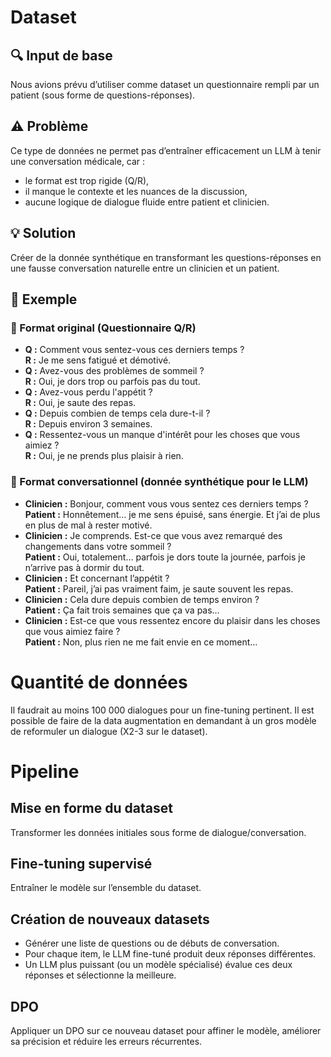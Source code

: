 # Dataset

## 🔍 Input de base
Nous avions prévu d’utiliser comme dataset un questionnaire rempli par un patient (sous forme de questions-réponses).

## ⚠️ Problème
Ce type de données ne permet pas d’entraîner efficacement un LLM à tenir une conversation médicale, car :

- le format est trop rigide (Q/R),
- il manque le contexte et les nuances de la discussion,
- aucune logique de dialogue fluide entre patient et clinicien.

## 💡 Solution
Créer de la donnée synthétique en transformant les questions-réponses en une fausse conversation naturelle entre un clinicien et un patient.

## 🧪 Exemple

### 🔸 Format original (Questionnaire Q/R)
- **Q :** Comment vous sentez-vous ces derniers temps ?  
  **R :** Je me sens fatigué et démotivé.
- **Q :** Avez-vous des problèmes de sommeil ?  
  **R :** Oui, je dors trop ou parfois pas du tout.
- **Q :** Avez-vous perdu l'appétit ?  
  **R :** Oui, je saute des repas.
- **Q :** Depuis combien de temps cela dure-t-il ?  
  **R :** Depuis environ 3 semaines.
- **Q :** Ressentez-vous un manque d'intérêt pour les choses que vous aimiez ?  
  **R :** Oui, je ne prends plus plaisir à rien.

### 🔹 Format conversationnel (donnée synthétique pour le LLM)
- **Clinicien :** Bonjour, comment vous vous sentez ces derniers temps ?  
  **Patient :** Honnêtement… je me sens épuisé, sans énergie. Et j’ai de plus en plus de mal à rester motivé.
- **Clinicien :** Je comprends. Est-ce que vous avez remarqué des changements dans votre sommeil ?  
  **Patient :** Oui, totalement… parfois je dors toute la journée, parfois je n’arrive pas à dormir du tout.
- **Clinicien :** Et concernant l’appétit ?  
  **Patient :** Pareil, j’ai pas vraiment faim, je saute souvent les repas.
- **Clinicien :** Cela dure depuis combien de temps environ ?  
  **Patient :** Ça fait trois semaines que ça va pas…
- **Clinicien :** Est-ce que vous ressentez encore du plaisir dans les choses que vous aimiez faire ?  
  **Patient :** Non, plus rien ne me fait envie en ce moment…

# Quantité de données
Il faudrait au moins 100 000 dialogues pour un fine-tuning pertinent.
Il est possible de faire de la data augmentation en demandant à un gros modèle de reformuler un dialogue (X2-3 sur le dataset).

# Pipeline

## Mise en forme du dataset
Transformer les données initiales sous forme de dialogue/conversation.

## Fine-tuning supervisé
Entraîner le modèle sur l’ensemble du dataset.

## Création de nouveaux datasets
- Générer une liste de questions ou de débuts de conversation.
- Pour chaque item, le LLM fine-tuné produit deux réponses différentes.
- Un LLM plus puissant (ou un modèle spécialisé) évalue ces deux réponses et sélectionne la meilleure.

## DPO
Appliquer un DPO sur ce nouveau dataset pour affiner le modèle, améliorer sa précision et réduire les erreurs récurrentes.